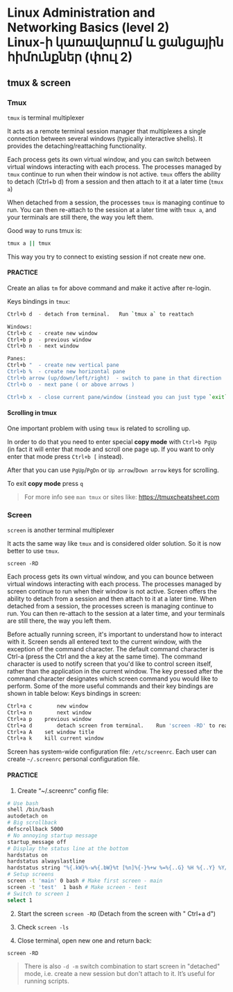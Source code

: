 # Linux Administration and Networking Basics (level 2) <br /> Linux-ի կառավարում և ցանցային հիմունքներ (փուլ 2)

## tmux & screen

### Tmux

`tmux` is terminal multiplexer

It acts as a remote terminal session manager that multiplexes a single connection between several windows (typically interactive shells). 
It provides the detaching/reattaching functionality.


Each process gets its own virtual window, and you can switch between virtual windows interacting with each process. 
The processes managed by `tmux` continue to run when their window is not active. 
`tmux` offers the ability to detach (Ctrl+b d) from a session 
and then attach to it at a later time (`tmux a`)

When detached from a session, the processes `tmux` is managing continue to run. 
You can then re-attach to the session at a later time with `tmux a`, 
and your terminals are still there, the way you left them.


Good way to runs tmux is:
```bash
tmux a || tmux
```
This way you try to connect to existing session if not create new one.

#### PRACTICE
Create an alias `tm` for above command and make it active after re-login.


Keys bindings in `tmux`:
```bash
Ctrl+b d  - detach from terminal.	Run `tmux a` to reattach

Windows:
Ctrl+b c  - create new window
Ctrl+b p  - previous window
Ctrl+b n  - next window

Panes: 
Ctrl+b "  - create new vertical pane
Ctrl+b %  - create new horizontal pane
Ctrl+b arrow (up/down/left/right)  - switch to pane in that direction
Ctrl+b o  - next pane ( or above arrows )

Ctrl+b x  - close current pane/window (instead you can just type `exit` in that terminal) 
```

#### Scrolling in tmux

One important problem with using `tmux` is related to scrolling up. 

In order to do that you need to enter special **copy mode** with `Ctrl+b PgUp` 
(in fact it will enter that mode and scroll one page up.
If you want to only enter that mode press `Ctrl+b [` instead).

After that you can use `PgUp`/`PgDn` or `Up arrow`/`Down arrow` keys for scrolling.

To exit **copy mode** press `q`



> For more info see `man tmux`
> or sites like: 
> https://tmuxcheatsheet.com


### Screen
`screen`  is another terminal multiplexer

It acts the same way like `tmux` and is considered older solution. So it is now better to use `tmux`.


`screen -RD`


Each process gets its own virtual window, and you can bounce between virtual windows interacting with each process. The processes managed by screen continue to run when their window is not active. Screen offers the ability to detach from a session and then attach to it at a later time. When detached from a session, the processes screen is managing continue to run. You can then re-attach to the session at a later time, and your terminals are still there, the way you left them.

Before actually running screen, it's important to understand how to interact with it. Screen sends all entered text to the current window, with the exception of the command character. The default command character is Ctrl-a (press the Ctrl and the a key at the same time).
The command character is used to notify screen that you'd like to control screen itself, rather than the application in the current window. The key pressed after the command character designates which screen command you would like to perform. Some of the more useful commands and their key bindings are shown in table below:
Keys bindings in screen:
```bash
Ctrl+a c		new window
Ctrl+a n		next window
Ctrl+a p	previous window
Ctrl+a d		detach screen from terminal.	Run 'screen -RD' to reattach
Ctrl+a A	set window title
Ctrl+a k	kill current window
```

Screen has system-wide configuration file: `/etc/screenrc`.
Each user can create `~/.screenrc` personal configuration file.


#### PRACTICE

1. Create “~/.screenrc” config file:  
```bash
# Use bash
shell /bin/bash
autodetach on
# Big scrollback
defscrollback 5000
# No annoying startup message
startup_message off
# Display the status line at the bottom
hardstatus on
hardstatus alwayslastline
hardstatus string "%{.kW}%-w%{.bW}%t [%n]%{-}%+w %=%{..G} %H %{..Y} %Y/%m/%d %c"
# Setup screens
screen -t 'main' 0 bash # Make first screen - main
screen -t 'test'  1 bash # Make screen - test
# Switch to screen 1
select 1
```
2. Start the screen
`screen -RD`
(Detach from the screen with " Ctrl+a d")

3. Check `screen -ls`

4. Close terminal, open new one and return back:

`screen -RD`

> There is also `-d -m` switch combination to start  screen  in  "detached" mode, i.e. create a new session but don't attach to it. It’s useful for running scripts.


